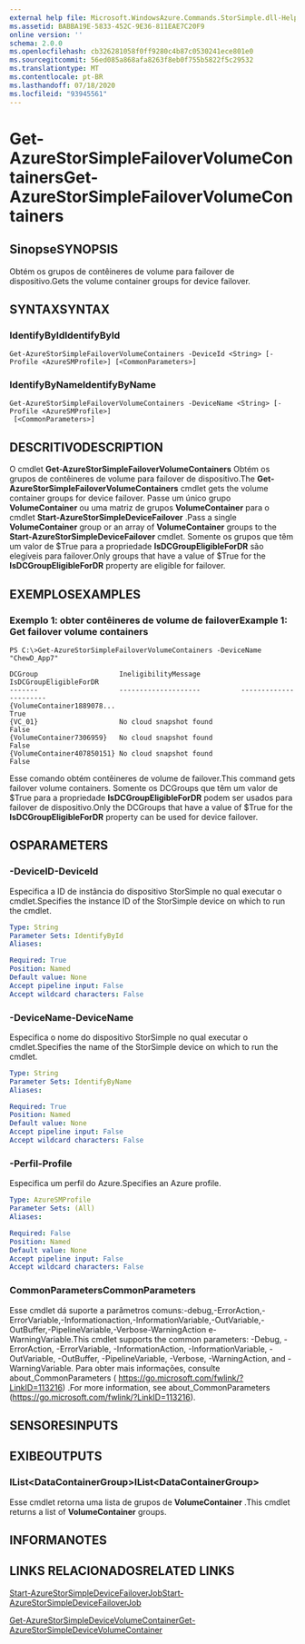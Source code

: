 ```yaml
---
external help file: Microsoft.WindowsAzure.Commands.StorSimple.dll-Help.xml
ms.assetid: BABBA19E-5833-452C-9E36-811EAE7C20F9
online version: ''
schema: 2.0.0
ms.openlocfilehash: cb326281058f0ff9280c4b87c0530241ece801e0
ms.sourcegitcommit: 56ed085a868afa8263f8eb0f755b5822f5c29532
ms.translationtype: MT
ms.contentlocale: pt-BR
ms.lasthandoff: 07/18/2020
ms.locfileid: "93945561"
---
```

# <span data-ttu-id="9082e-101">Get-AzureStorSimpleFailoverVolumeContainers</span><span class="sxs-lookup"><span data-stu-id="9082e-101">Get-AzureStorSimpleFailoverVolumeContainers</span></span>

## <span data-ttu-id="9082e-102">Sinopse</span><span class="sxs-lookup"><span data-stu-id="9082e-102">SYNOPSIS</span></span>
<span data-ttu-id="9082e-103">Obtém os grupos de contêineres de volume para failover de dispositivo.</span><span class="sxs-lookup"><span data-stu-id="9082e-103">Gets the volume container groups for device failover.</span></span>

## <span data-ttu-id="9082e-104">SYNTAX</span><span class="sxs-lookup"><span data-stu-id="9082e-104">SYNTAX</span></span>

### <span data-ttu-id="9082e-105">IdentifyById</span><span class="sxs-lookup"><span data-stu-id="9082e-105">IdentifyById</span></span>
```
Get-AzureStorSimpleFailoverVolumeContainers -DeviceId <String> [-Profile <AzureSMProfile>] [<CommonParameters>]
```

### <span data-ttu-id="9082e-106">IdentifyByName</span><span class="sxs-lookup"><span data-stu-id="9082e-106">IdentifyByName</span></span>
```
Get-AzureStorSimpleFailoverVolumeContainers -DeviceName <String> [-Profile <AzureSMProfile>]
 [<CommonParameters>]
```

## <span data-ttu-id="9082e-107">DESCRITIVO</span><span class="sxs-lookup"><span data-stu-id="9082e-107">DESCRIPTION</span></span>
<span data-ttu-id="9082e-108">O cmdlet **Get-AzureStorSimpleFailoverVolumeContainers** Obtém os grupos de contêineres de volume para failover de dispositivo.</span><span class="sxs-lookup"><span data-stu-id="9082e-108">The **Get-AzureStorSimpleFailoverVolumeContainers** cmdlet gets the volume container groups for device failover.</span></span>
<span data-ttu-id="9082e-109">Passe um único grupo **VolumeContainer** ou uma matriz de grupos **VolumeContainer** para o cmdlet **Start-AzureStorSimpleDeviceFailover** .</span><span class="sxs-lookup"><span data-stu-id="9082e-109">Pass a single **VolumeContainer** group or an array of **VolumeContainer** groups to the **Start-AzureStorSimpleDeviceFailover** cmdlet.</span></span>
<span data-ttu-id="9082e-110">Somente os grupos que têm um valor de $True para a propriedade **IsDCGroupEligibleForDR** são elegíveis para failover.</span><span class="sxs-lookup"><span data-stu-id="9082e-110">Only groups that have a value of $True for the **IsDCGroupEligibleForDR** property are eligible for failover.</span></span>

## <span data-ttu-id="9082e-111">EXEMPLOS</span><span class="sxs-lookup"><span data-stu-id="9082e-111">EXAMPLES</span></span>

### <span data-ttu-id="9082e-112">Exemplo 1: obter contêineres de volume de failover</span><span class="sxs-lookup"><span data-stu-id="9082e-112">Example 1: Get failover volume containers</span></span>
```
PS C:\>Get-AzureStorSimpleFailoverVolumeContainers -DeviceName "ChewD_App7"

DCGroup                    IneligibilityMessage          IsDCGroupEligibleForDR
-------                    --------------------          ----------------------
{VolumeContainer1889078...                                                 True
{VC_01}                    No cloud snapshot found                        False
{VolumeContainer7306959}   No cloud snapshot found                        False
{VolumeContainer407850151} No cloud snapshot found                        False
```

<span data-ttu-id="9082e-113">Esse comando obtém contêineres de volume de failover.</span><span class="sxs-lookup"><span data-stu-id="9082e-113">This command gets failover volume containers.</span></span>
<span data-ttu-id="9082e-114">Somente os DCGroups que têm um valor de $True para a propriedade **IsDCGroupEligibleForDR** podem ser usados para failover de dispositivo.</span><span class="sxs-lookup"><span data-stu-id="9082e-114">Only the DCGroups that have a value of $True for the **IsDCGroupEligibleForDR** property can be used for device failover.</span></span>

## <span data-ttu-id="9082e-115">OS</span><span class="sxs-lookup"><span data-stu-id="9082e-115">PARAMETERS</span></span>

### <span data-ttu-id="9082e-116">-DeviceID</span><span class="sxs-lookup"><span data-stu-id="9082e-116">-DeviceId</span></span>
<span data-ttu-id="9082e-117">Especifica a ID de instância do dispositivo StorSimple no qual executar o cmdlet.</span><span class="sxs-lookup"><span data-stu-id="9082e-117">Specifies the instance ID of the StorSimple device on which to run the cmdlet.</span></span>

```yaml
Type: String
Parameter Sets: IdentifyById
Aliases: 

Required: True
Position: Named
Default value: None
Accept pipeline input: False
Accept wildcard characters: False
```

### <span data-ttu-id="9082e-118">-DeviceName</span><span class="sxs-lookup"><span data-stu-id="9082e-118">-DeviceName</span></span>
<span data-ttu-id="9082e-119">Especifica o nome do dispositivo StorSimple no qual executar o cmdlet.</span><span class="sxs-lookup"><span data-stu-id="9082e-119">Specifies the name of the StorSimple device on which to run the cmdlet.</span></span>

```yaml
Type: String
Parameter Sets: IdentifyByName
Aliases: 

Required: True
Position: Named
Default value: None
Accept pipeline input: False
Accept wildcard characters: False
```

### <span data-ttu-id="9082e-120">-Perfil</span><span class="sxs-lookup"><span data-stu-id="9082e-120">-Profile</span></span>
<span data-ttu-id="9082e-121">Especifica um perfil do Azure.</span><span class="sxs-lookup"><span data-stu-id="9082e-121">Specifies an Azure profile.</span></span>

```yaml
Type: AzureSMProfile
Parameter Sets: (All)
Aliases: 

Required: False
Position: Named
Default value: None
Accept pipeline input: False
Accept wildcard characters: False
```

### <span data-ttu-id="9082e-122">CommonParameters</span><span class="sxs-lookup"><span data-stu-id="9082e-122">CommonParameters</span></span>
<span data-ttu-id="9082e-123">Esse cmdlet dá suporte a parâmetros comuns:-debug,-ErrorAction,-ErrorVariable,-Informationaction,-InformationVariable,-OutVariable,-OutBuffer,-PipelineVariable,-Verbose-WarningAction e-WarningVariable.</span><span class="sxs-lookup"><span data-stu-id="9082e-123">This cmdlet supports the common parameters: -Debug, -ErrorAction, -ErrorVariable, -InformationAction, -InformationVariable, -OutVariable, -OutBuffer, -PipelineVariable, -Verbose, -WarningAction, and -WarningVariable.</span></span> <span data-ttu-id="9082e-124">Para obter mais informações, consulte about_CommonParameters ( https://go.microsoft.com/fwlink/?LinkID=113216) .</span><span class="sxs-lookup"><span data-stu-id="9082e-124">For more information, see about_CommonParameters (https://go.microsoft.com/fwlink/?LinkID=113216).</span></span>

## <span data-ttu-id="9082e-125">SENSORES</span><span class="sxs-lookup"><span data-stu-id="9082e-125">INPUTS</span></span>

## <span data-ttu-id="9082e-126">EXIBE</span><span class="sxs-lookup"><span data-stu-id="9082e-126">OUTPUTS</span></span>

### <span data-ttu-id="9082e-127">IList\<DataContainerGroup\></span><span class="sxs-lookup"><span data-stu-id="9082e-127">IList\<DataContainerGroup\></span></span>
<span data-ttu-id="9082e-128">Esse cmdlet retorna uma lista de grupos de **VolumeContainer** .</span><span class="sxs-lookup"><span data-stu-id="9082e-128">This cmdlet returns a list of **VolumeContainer** groups.</span></span>

## <span data-ttu-id="9082e-129">INFORMA</span><span class="sxs-lookup"><span data-stu-id="9082e-129">NOTES</span></span>

## <span data-ttu-id="9082e-130">LINKS RELACIONADOS</span><span class="sxs-lookup"><span data-stu-id="9082e-130">RELATED LINKS</span></span>

[<span data-ttu-id="9082e-131">Start-AzureStorSimpleDeviceFailoverJob</span><span class="sxs-lookup"><span data-stu-id="9082e-131">Start-AzureStorSimpleDeviceFailoverJob</span></span>](./Start-AzureStorSimpleDeviceFailoverJob.md)

[<span data-ttu-id="9082e-132">Get-AzureStorSimpleDeviceVolumeContainer</span><span class="sxs-lookup"><span data-stu-id="9082e-132">Get-AzureStorSimpleDeviceVolumeContainer</span></span>](./Get-AzureStorSimpleDeviceVolumeContainer.md)


